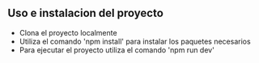 ## Uso e instalacion del proyecto

- Clona el proyecto localmente
- Utiliza el comando 'npm install' para instalar los paquetes necesarios
- Para ejecutar el proyecto utiliza el comando 'npm run dev'
